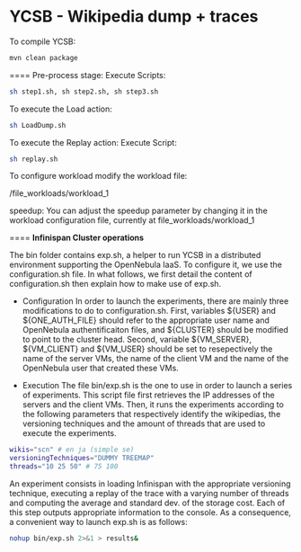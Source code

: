 YCSB - Wikipedia dump + traces
====
To compile YCSB:

```bash
mvn clean package
```

====
Pre-process stage:
Execute Scripts: 
```bash
sh step1.sh, sh step2.sh, sh step3.sh
```
To execute the Load action:
```bash 
sh LoadDump.sh
```

To execute the Replay action:
Execute Script: 
```bash 
sh replay.sh 
```

To configure workload modify the workload file: 

/file_workloads/workload_1

  speedup: You can adjust the speedup parameter by changing it in  the workload configuration file, currently at file_workloads/workload_1
  
====
**Infinispan Cluster operations**

The bin folder contains exp.sh, a helper to run YCSB in a distributed environment supporting the OpenNebula IaaS.
To configure it, we use the configuration.sh file.
In what follows, we first detail the content of configuration.sh then explain how to make use of exp.sh.

* Configuration 
In order to launch the experiments, there are mainly three modifications to do to configuration.sh. 
First, variables ${USER} and ${ONE_AUTH_FILE} should refer to the appropriate user name and OpenNebula authentificaiton files, and ${CLUSTER} should be modified to point to the cluster head.
Second, variable ${VM_SERVER}, ${VM_CLIENT} and ${VM_USER} should be set to resepectively the name of the server VMs, the name of the client VM and the name of the OpenNebula user that created these VMs. 

* Execution
The file bin/exp.sh is the one to use in order to launch a series of experiments.
This script file first retrieves the IP addresses of the servers and the client VMs.
Then, it runs the experiments according to the following parameters that respectively identify the wikipedias, the versioning techniques and the amount of threads that are used to execute the experiments.
```bash
wikis="scn" # en ja (simple se)
versioningTechniques="DUMMY TREEMAP" 
threads="10 25 50" # 75 100
```
An experiment consists in loading Infinispan with the appropriate versioning technique, executing a replay of the trace with a varying number of threads and computing the average and standard dev. of the storage cost. 
Each of this step outputs appropriate information to the console.
As a consequence, a convenient way to launch exp.sh is as follows:
```bash
nohup bin/exp.sh 2>&1 > results&
```
